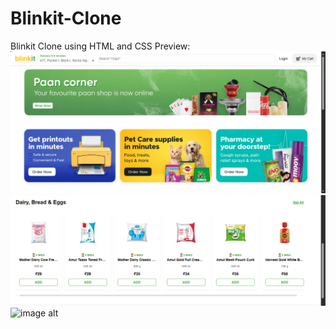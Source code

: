 # Blinkit-Clone
Blinkit Clone using HTML and CSS
Preview: 
![image alt](https://github.com/thisisgovind/Blinkit-Clone/blob/main/prev1.PNG?raw=true)
![image alt](https://github.com/thisisgovind/Blinkit-Clone/blob/main/prev2.PNG?raw=true)
![image alt]()
